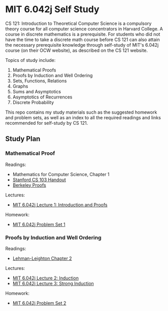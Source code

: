 # MIT 6.042j Self Study

CS 121: Introduction to Theoretical Computer Science is a compulsory theory course for all computer science concentrators in Harvard College. A course in discrete mathematics is a prerequisite. For students who did not have the time to take a discrete math course before CS 121 can also attain the necessary prerequisite knowledge through self-study of MIT's 6.042j course (on their OCW website), as described on the CS 121 website.

Topics of study include:
1. Mathematical Proofs
2. Proofs by Induction and Well Ordering
3. Sets, Functions, Relations
4. Graphs
5. Sums and Asymptotics
6. Asymptotics of Recurrences
7. Discrete Probability

This repo contains my study materials such as the suggested homework and problem sets, as well as an index to all the required readings and links recommended for self-study by CS 121.

## Study Plan

### Mathematical Proof
Readings:
* Mathematics for Computer Science, Chapter 1
* [Stanford CS 103 Handout](https://cs121.boazbarak.org/cs103_proofs.pdf)
* [Berkeley Proofs](http://www.math.berkeley.edu/~hutching/teach/proofs.pdf)

Lectures:
* [MIT 6.042j Lecture 1: Introduction and Proofs](https://ocw.mit.edu/courses/electrical-engineering-and-computer-science/6-042j-mathematics-for-computer-science-fall-2010/video-lectures/lecture-1-introduction-and-proofs/)

Homework:
* [MIT 6.042j Problem Set 1](https://ocw.mit.edu/courses/electrical-engineering-and-computer-science/6-042j-mathematics-for-computer-science-fall-2010/assignments/MIT6_042JF10_assn01.pdf)

### Proofs by Induction and Well Ordering
Readings:
* [Lehman-Leighton Chapter 2](https://cs121.boazbarak.org/LL_induction.pdf)

Lectures:
* [MIT 6.042j Lecture 2: Induction](https://ocw.mit.edu/courses/electrical-engineering-and-computer-science/6-042j-mathematics-for-computer-science-fall-2010/video-lectures/lecture-2-induction/)
* [MIT 6.042j Lecture 3: Strong Induction](https://ocw.mit.edu/courses/electrical-engineering-and-computer-science/6-042j-mathematics-for-computer-science-fall-2010/video-lectures/lecture-3-strong-induction/)

Homework:
* [MIT 6.042j Problem Set 2](https://ocw.mit.edu/courses/electrical-engineering-and-computer-science/6-042j-mathematics-for-computer-science-fall-2010/assignments/MIT6_042JF10_assn02.pdf)
